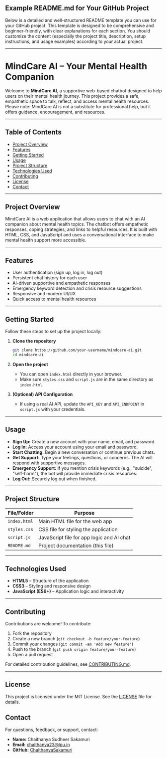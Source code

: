 ## Example README.md for Your GitHub Project

Below is a detailed and well-structured README template you can use for your GitHub project. This template is designed to be comprehensive and beginner-friendly, with clear explanations for each section. You should customize the content (especially the project title, description, setup instructions, and usage examples) according to your actual project.

---

# MindCare AI – Your Mental Health Companion

Welcome to **MindCare AI**, a supportive web-based chatbot designed to help users on their mental health journey. This project provides a safe, empathetic space to talk, reflect, and access mental health resources. Please note: MindCare AI is not a substitute for professional help, but it offers guidance, encouragement, and resources.

---

## Table of Contents

- [Project Overview](#project-overview)
- [Features](#features)
- [Getting Started](#getting-started)
- [Usage](#usage)
- [Project Structure](#project-structure)
- [Technologies Used](#technologies-used)
- [Contributing](#contributing)
- [License](#license)
- [Contact](#contact)

---

## Project Overview

MindCare AI is a web application that allows users to chat with an AI companion about mental health topics. The chatbot offers empathetic responses, coping strategies, and links to helpful resources. It is built with HTML, CSS, and JavaScript and uses a conversational interface to make mental health support more accessible.

---

## Features

- User authentication (sign up, log in, log out)
- Persistent chat history for each user
- AI-driven supportive and empathetic responses
- Emergency keyword detection and crisis resource suggestions
- Responsive and modern UI/UX
- Quick access to mental health resources

---


## Getting Started

Follow these steps to set up the project locally:

1. **Clone the repository**
   ```bash
   git clone https://github.com/your-username/mindcare-ai.git
   cd mindcare-ai
   ```

2. **Open the project**
   - You can open `index.html` directly in your browser.
   - Make sure `styles.css` and `script.js` are in the same directory as `index.html`.

3. **(Optional) API Configuration**
   - If using a real AI API, update the `API_KEY` and `API_ENDPOINT` in `script.js` with your credentials.

---

## Usage

- **Sign Up:** Create a new account with your name, email, and password.
- **Log In:** Access your account using your email and password.
- **Start Chatting:** Begin a new conversation or continue previous chats.
- **Get Support:** Type your feelings, questions, or concerns. The AI will respond with supportive messages.
- **Emergency Support:** If you mention crisis keywords (e.g., "suicide", "self-harm"), the bot will provide immediate crisis resources.
- **Log Out:** Securely log out when finished.

---

## Project Structure

| File/Folder    | Purpose                                      |
|----------------|----------------------------------------------|
| `index.html`   | Main HTML file for the web app               |
| `styles.css`   | CSS file for styling the application         |
| `script.js`    | JavaScript file for app logic and AI chat    |
| `README.md`    | Project documentation (this file)            |

---

## Technologies Used

- **HTML5** – Structure of the application
- **CSS3** – Styling and responsive design
- **JavaScript (ES6+)** – Application logic and interactivity

---

## Contributing

Contributions are welcome! To contribute:

1. Fork the repository
2. Create a new branch (`git checkout -b feature/your-feature`)
3. Commit your changes (`git commit -am 'Add new feature'`)
4. Push to the branch (`git push origin feature/your-feature`)
5. Open a pull request

For detailed contribution guidelines, see [CONTRIBUTING.md](docs/CONTRIBUTING.md).

---

## License

This project is licensed under the MIT License. See the [LICENSE](LICENSE) file for details.



## Contact

For questions, feedback, or support, contact:

- **Name:** Chaithanya Sudheer Sakamuri
- **Email:** chaithanya23@lpu.in
- **GitHub:** [ChaithanyaSakamuri](https://github.com/ChaithanyaSakamuri)

